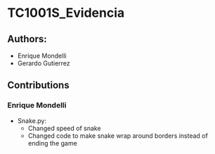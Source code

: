 # TC1001S_Evidencia

## Authors:

- Enrique Mondelli
- Gerardo Gutierrez

## Contributions
### Enrique Mondelli
- Snake.py:
    - Changed speed of snake
    - Changed code to make snake wrap around borders instead of ending the game